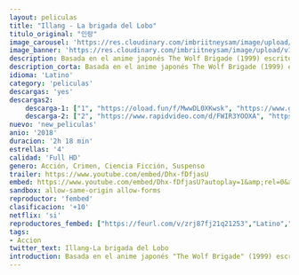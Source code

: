 ```yaml
---
layout: peliculas
title: "Illang - La brigada del Lobo"
titulo_original: "인랑"
image_carousel: 'https://res.cloudinary.com/imbriitneysam/image/upload/v1542311334/brigada-poster-min.jpg'
image_banner: 'https://res.cloudinary.com/imbriitneysam/image/upload/v1542311334/brigada-banner-min.jpg'
description: Basada en el anime japonés The Wolf Brigade (1999) escrito por Mamoru Oshii. En el año 2029, tras anunciar los gobiernos de Corea del Norte y del Sur un plan quinquenal para unificar el país, las naciones más poderosas del mundo imponen unas fuertes sanciones que paralizan la economía y conducen a un periodo de caos infernal. Tras la aparición de un grupo terrorista armado llamado La Secta que se opone al gobierno y a la unificación, el presidente crea una nueva división policial llamada Unidad Especial que consigue un poder considerable.
description_corta: Basada en el anime japonés The Wolf Brigade (1999) escrito por Mamoru Oshii. En el año 2029, tras anunciar los gobiernos de Corea del Norte y del Sur un plan quinquenal para unificar el país, las naciones más poderosas del mundo imponen unas....
idioma: 'Latino'
category: 'peliculas'
descargas: 'yes'
descargas2:
    descarga-1: ["1", "https://oload.fun/f/MwwDL0XKwsk", "https://www.google.com/s2/favicons?domain=openload.co","OpenLoad","https://res.cloudinary.com/imbriitneysam/image/upload/v1541473684/mexico.png", "Latino", "Full HD"]
    descarga-2: ["2", "https://www.rapidvideo.com/d/FWIR3YOOXA", "https://www.google.com/s2/favicons?domain=www.rapidvideo.com","RapidVideo","https://res.cloudinary.com/imbriitneysam/image/upload/v1541473684/mexico.png", "Latino", "Full HD"]
nuevo: 'new_peliculas'
anio: '2018'
duracion: '2h 18 min'
estrellas: '4'
calidad: 'Full HD'
genero: Acción, Crimen, Ciencia Ficción, Suspenso
trailer: https://www.youtube.com/embed/Dhx-fDfjasU
embed: https://www.youtube.com/embed/Dhx-fDfjasU?autoplay=1&amp;rel=0&amp;hd=1&border=0&wmode=opaque&enablejsapi=1&modestbranding=1&controls=1&showinfo=0
sandbox: allow-same-origin allow-forms
reproductor: 'fembed'
clasificacion: '+10'
netflix: 'si'
reproductores_fembed: ["https://feurl.com/v/zrj87fj21q21253","Latino","https://feurl.com/v/zyvndnjd891","Latino","https://feurl.com/v/r8dl3aem860jldq","Latino"]
tags:
- Accion
twitter_text: Illang-La brigada del Lobo
introduction: Basada en el anime japonés "The Wolf Brigade" (1999) escrito por Mamoru Oshii. En el año 2029, tras anunciar los gobiernos de Corea del Norte y del Sur un plan quinquenal para unificar el país, las naciones más poderosas del mundo imponen unas...
---
```












